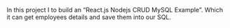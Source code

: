 In this project I to build an “React.js Nodejs CRUD MySQL Example”. 
Which it can get employees details and save them into our SQL.
